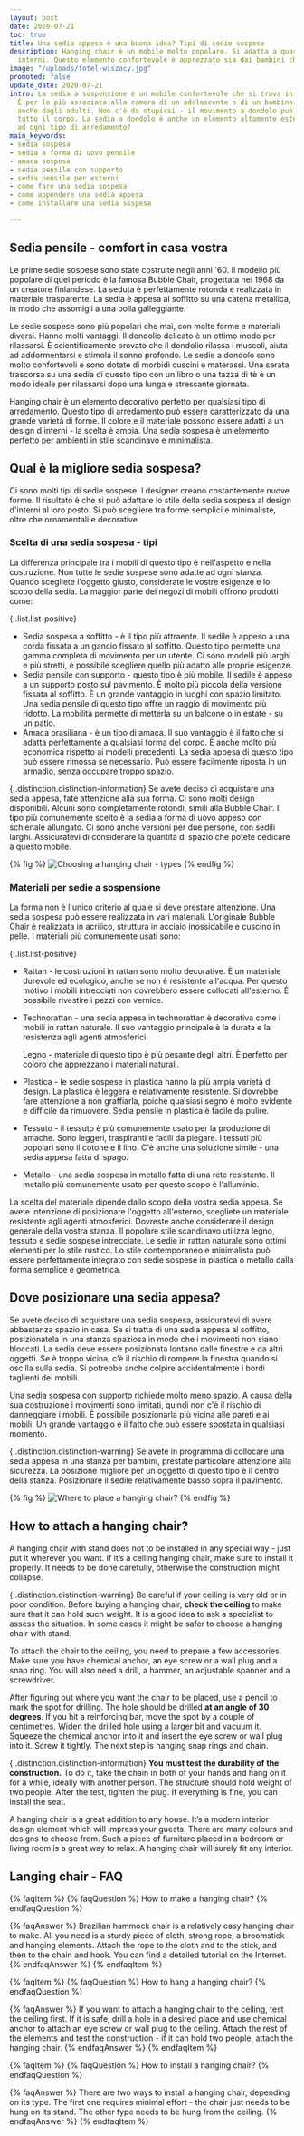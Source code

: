 ```yaml
---
layout: post
date: 2020-07-21
toc: true
title: Una sedia appesa è una buona idea? Tipi di sedie sospese
description: Hanging chair è un mobile molto popolare. Si adatta a quasi tutti gli
  interni. Questo elemento confortevole è apprezzato sia dai bambini che dagli adulti.
image: "/uploads/fotel-wiszacy.jpg"
promoted: false
update_date: 2020-07-21
intro: La sedia a sospensione è un mobile confortevole che si trova in molti appartamenti.
  È per lo più associata alla camera di un adolescente o di un bambino, ma è apprezzata
  anche dagli adulti. Non c'è da stupirsi - il movimento a dondolo può rilassare rapidamente
  tutto il corpo. La sedia a dondolo è anche un elemento altamente estetico. È adatta
  ad ogni tipo di arredamento?
main_keywords:
- sedia sospesa
- sedia a forma di uovo pensile
- amaca sospesa
- sedia pensile con supporto
- sedia pensile per esterni
- come fare una sedia sospesa
- come appendere una sedia appesa
- come installare una sedia sospesa

---
```

## Sedia pensile - comfort in casa vostra

Le prime sedie sospese sono state costruite negli anni '60. Il modello più popolare di quel periodo è la famosa Bubble Chair, progettata nel 1968 da un creatore finlandese. La seduta è perfettamente rotonda e realizzata in materiale trasparente. La sedia è appesa al soffitto su una catena metallica, in modo che assomigli a una bolla galleggiante.

Le sedie sospese sono più popolari che mai, con molte forme e materiali diversi. Hanno molti vantaggi. Il dondolio delicato è un ottimo modo per rilassarsi. È scientificamente provato che il dondolio rilassa i muscoli, aiuta ad addormentarsi e stimola il sonno profondo. Le sedie a dondolo sono molto confortevoli e sono dotate di morbidi cuscini e materassi. Una serata trascorsa su una sedia di questo tipo con un libro o una tazza di tè è un modo ideale per rilassarsi dopo una lunga e stressante giornata.

Hanging chair è un elemento decorativo perfetto per qualsiasi tipo di arredamento. Questo tipo di arredamento può essere caratterizzato da una grande varietà di forme. Il colore e il materiale possono essere adatti a un design d'interni - la scelta è ampia. Una sedia sospesa è un elemento perfetto per ambienti in stile scandinavo e minimalista.

## Qual è la migliore sedia sospesa?

Ci sono molti tipi di sedie sospese. I designer creano costantemente nuove forme. Il risultato è che si può adattare lo stile della sedia sospesa al design d'interni al loro posto. Si può scegliere tra forme semplici e minimaliste, oltre che ornamentali e decorative.

### Scelta di una sedia sospesa - tipi

La differenza principale tra i mobili di questo tipo è nell'aspetto e nella costruzione. Non tutte le sedie sospese sono adatte ad ogni stanza. Quando scegliete l'oggetto giusto, considerate le vostre esigenze e lo scopo della sedia. La maggior parte dei negozi di mobili offrono prodotti come:

{:.list.list-positive}

* Sedia sospesa a soffitto - è il tipo più attraente. Il sedile è appeso a una corda fissata a un gancio fissato al soffitto. Questo tipo permette una gamma completa di movimento per un utente. Ci sono modelli più larghi e più stretti, è possibile scegliere quello più adatto alle proprie esigenze.
* Sedia pensile con supporto - questo tipo è più mobile. Il sedile è appeso a un supporto posto sul pavimento. È molto più piccola della versione fissata al soffitto. È un grande vantaggio in luoghi con spazio limitato. Una sedia pensile di questo tipo offre un raggio di movimento più ridotto. La mobilità permette di metterla su un balcone o in estate - su un patio.
* Amaca brasiliana - è un tipo di amaca. Il suo vantaggio è il fatto che si adatta perfettamente a qualsiasi forma del corpo. È anche molto più economica rispetto ai modelli precedenti. La sedia appesa di questo tipo può essere rimossa se necessario. Può essere facilmente riposta in un armadio, senza occupare troppo spazio.

{:.distinction.distinction-information}
Se avete deciso di acquistare una sedia appesa, fate attenzione alla sua forma. Ci sono molti design disponibili. Alcuni sono completamente rotondi, simili alla Bubble Chair. Il tipo più comunemente scelto è la sedia a forma di uovo appeso con schienale allungato. Ci sono anche versioni per due persone, con sedili larghi. Assicuratevi di considerare la quantità di spazio che potete dedicare a questo mobile.

{% fig %}
![Choosing a hanging chair - types](/uploads/fotel-wiszacy-do-pokoju.jpg "Choosing a hanging chair - types")
{% endfig %}

### Materiali per sedie a sospensione

La forma non è l'unico criterio al quale si deve prestare attenzione. Una sedia sospesa può essere realizzata in vari materiali. L'originale Bubble Chair è realizzata in acrilico, struttura in acciaio inossidabile e cuscino in pelle. I materiali più comunemente usati sono:

{:.list.list-positive}

* Rattan - le costruzioni in rattan sono molto decorative. È un materiale durevole ed ecologico, anche se non è resistente all'acqua. Per questo motivo i mobili intrecciati non dovrebbero essere collocati all'esterno. È possibile rivestire i pezzi con vernice.
* Technorattan - una sedia appesa in technorattan è decorativa come i mobili in rattan naturale. Il suo vantaggio principale è la durata e la resistenza agli agenti atmosferici.

  Legno - materiale di questo tipo è più pesante degli altri. È perfetto per coloro che apprezzano i materiali naturali.
* Plastica - le sedie sospese in plastica hanno la più ampia varietà di design. La plastica è leggera e relativamente resistente. Si dovrebbe fare attenzione a non graffiarla, poiché qualsiasi segno è molto evidente e difficile da rimuovere. Sedia pensile in plastica è facile da pulire.
* Tessuto - il tessuto è più comunemente usato per la produzione di amache. Sono leggeri, traspiranti e facili da piegare. I tessuti più popolari sono il cotone e il lino. C'è anche una soluzione simile - una sedia appesa fatta di spago.
* Metallo - una sedia sospesa in metallo fatta di una rete resistente. Il metallo più comunemente usato per questo scopo è l'alluminio.

La scelta del materiale dipende dallo scopo della vostra sedia appesa. Se avete intenzione di posizionare l'oggetto all'esterno, scegliete un materiale resistente agli agenti atmosferici. Dovreste anche considerare il design generale della vostra stanza. Il popolare stile scandinavo utilizza legno, tessuto e sedie sospese intrecciate. Le sedie in rattan naturale sono ottimi elementi per lo stile rustico. Lo stile contemporaneo e minimalista può essere perfettamente integrato con sedie sospese in plastica o metallo dalla forma semplice e geometrica.

## Dove posizionare una sedia appesa?

Se avete deciso di acquistare una sedia sospesa, assicuratevi di avere abbastanza spazio in casa. Se si tratta di una sedia appesa al soffitto, posizionatela in una stanza spaziosa in modo che i movimenti non siano bloccati. La sedia deve essere posizionata lontano dalle finestre e da altri oggetti. Se è troppo vicina, c'è il rischio di rompere la finestra quando si oscilla sulla sedia. Si potrebbe anche colpire accidentalmente i bordi taglienti dei mobili.

Una sedia sospesa con supporto richiede molto meno spazio. A causa della sua costruzione i movimenti sono limitati, quindi non c'è il rischio di danneggiare i mobili. È possibile posizionarla più vicina alle pareti e ai mobili. Un grande vantaggio è il fatto che può essere spostata in qualsiasi momento.

{:.distinction.distinction-warning}
Se avete in programma di collocare una sedia appesa in una stanza per bambini, prestate particolare attenzione alla sicurezza. La posizione migliore per un oggetto di questo tipo è il centro della stanza. Posizionare il sedile relativamente basso sopra il pavimento.

{% fig %}
![Where to place a hanging chair?](/uploads/gdzie-umiescic-fotel-wiszacy.jpg "Where to place a hanging chair?")
{% endfig %}

## How to attach a hanging chair?

A hanging chair with stand does not to be installed in any special way - just put it wherever you want. If it’s a ceiling hanging chair, make sure to install it properly. It needs to be done carefully, otherwise the construction might collapse.

{:.distinction.distinction-warning}
Be careful if your ceiling is very old or in poor condition. Before buying a hanging chair, **check the ceiling** to make sure that it can hold such weight. It is a good idea to ask a specialist to assess the situation. In some cases it might be safer to choose a hanging chair with stand.

To attach the chair to the ceiling, you need to prepare a few accessories. Make sure you have chemical anchor, an eye screw or a wall plug and a snap ring. You will also need a drill, a hammer, an adjustable spanner and a screwdriver.

After figuring out where you want the chair to be placed, use a pencil to mark the spot for drilling. The hole should be drilled **at an angle of 30 degrees**. If you hit a reinforcing bar, move the spot by a couple of centimetres. Widen the drilled hole using a larger bit and vacuum it. Squeeze the chemical anchor into it and insert the eye screw or wall plug into it. Screw it tightly. The next step is hanging snap rings and chain.

{:.distinction.distinction-information}
**You must test the durability of the construction.** To do it, take the chain in both of your hands and hang on it for a while, ideally with another person. The structure should hold weight of two people. After the test, tighten the plug. If everything is fine, you can install the seat.

A hanging chair is a great addition to any house. It’s a modern interior design element which will impress your guests. There are many colours and designs to choose from. Such a piece of furniture placed in a bedroom or living room is a great way to relax. A hanging chair will surely fit any interior.

## Langing chair - FAQ

{% faqItem %}
{% faqQuestion %}
How to make a hanging chair?
{% endfaqQuestion %}

{% faqAnswer %}
Brazilian hammock chair is a relatively easy hanging chair to make. All you need is a sturdy piece of cloth, strong rope, a broomstick and hanging elements. Attach the rope to the cloth and to the stick, and then to the chain and hook. You can find a detailed tutorial on the Internet.
{% endfaqAnswer %}
{% endfaqItem %}

{% faqItem %}
{% faqQuestion %}
How to hang a hanging chair?
{% endfaqQuestion %}

{% faqAnswer %}
If you want to attach a hanging chair to the ceiling, test the ceiling first. If it is safe, drill a hole in a desired place and use chemical anchor to attach an eye screw or wall plug to the ceiling. Attach the rest of the elements and test the construction - if it can hold two people, attach the hanging chair.
{% endfaqAnswer %}
{% endfaqItem %}

{% faqItem %}
{% faqQuestion %}
How to install a hanging chair?
{% endfaqQuestion %}

{% faqAnswer %}
There are two ways to install a hanging chair, depending on its type. The first one requires minimal effort - the chair just needs to be hung on its stand. The other type needs to be hung from the ceiling.
{% endfaqAnswer %}
{% endfaqItem %}